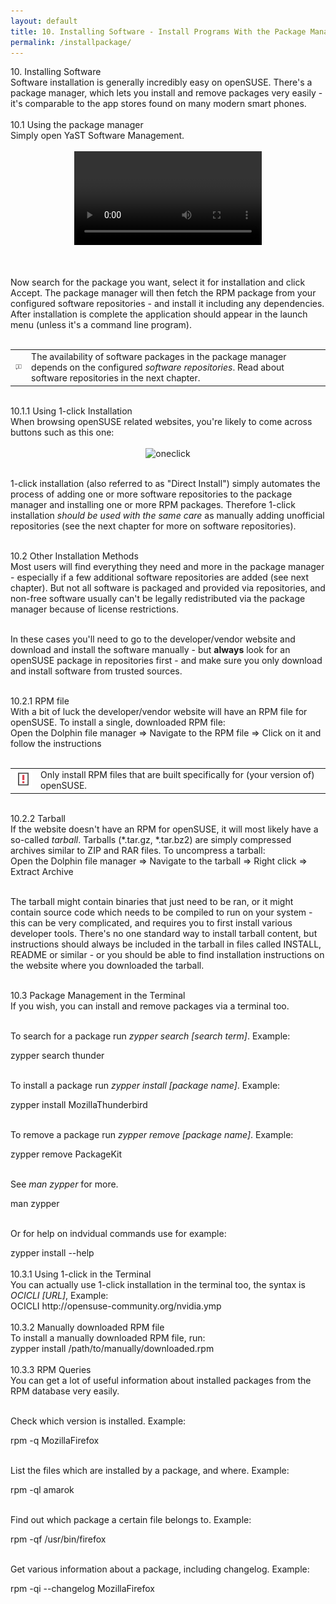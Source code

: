 ```yaml
---
layout: default
title: 10. Installing Software - Install Programs With the Package Manager
permalink: /installpackage/
---
```


<div class="os1">10. Installing Software</div>
Software installation is generally incredibly easy on openSUSE. There's a package manager, which lets you install and remove packages very easily - it's comparable to the app stores found on many modern smart phones.<br /><br />


<div class="os2">10.1 Using the package manager</div>
Simply open YaST Software Management.<br /><br />


<center><video src="video/installpackage114.ogv" controls>  

<center><a href="images/screenshots/sw-single.png" rel="thumbnail"><img src="images/screenshots/sw-singleb.png" alt="sw-single" class="pic" /></a></center><br />

<b>Your web browser does not support the HTML5 video element and/or Ogg Theora format.<br />
Try Firefox, Konqueror or Opera.</b><br /><br />

<a href="video/installpackage-full.ogv">Download video for local viewing (3.0 MB)</a>
</video></center>  <br /><br />


Now search for the package you want, select it for installation and click Accept. The package manager will then fetch the RPM package from your configured software repositories - and install it including any dependencies. After installation is complete the application should appear in the launch menu (unless it's a command line program).<br /><br />


<div class="tip">
<table>
<tbody>
<tr>
<td><img src="images/pics/tip.png" alt="tip" /></td>
<td>The availability of software packages in the package manager depends on the configured <i>software repositories</i>. Read about software repositories in the next chapter.</td>
</tr>
</tbody>
</table>
</div><br />


<div class="os3">10.1.1 Using 1-click Installation</div>
When browsing openSUSE related websites, you're likely to come across buttons such as this one:<br /><br />


<center><img class="pic" alt="oneclick" src="images/pics/oneclick.png" /></center><br />


1-click installation (also referred to as "Direct Install") simply automates the process of adding one or more software repositories to the package manager and installing one or more RPM packages. Therefore 1-click installation <i>should be used with the same care</i> as manually adding unofficial repositories (see the next chapter for more on software repositories).<br/><br />


<div class="os2">10.2 Other Installation Methods</div>
Most users will find everything they need and more in the package manager - especially if a few additional software repositories are added (see next chapter). But not all software is packaged and provided via repositories, and non-free software usually can't be legally redistributed via the package manager because of license restrictions.<br /><br /> 

In these cases you'll need to go to the developer/vendor website and download and install the software manually - but <b>always</b> look for an openSUSE package in repositories first - and make sure you only download and install software from trusted sources.<br /><br />

<div class="os3">10.2.1 RPM file</div>
With a bit of luck the developer/vendor website will have an RPM file for openSUSE. To install a single, downloaded RPM file:
<div class="sti">Open the Dolphin file manager =&gt; Navigate to the RPM file =&gt; Click on it and follow the instructions</div><br />

<div class="obs">
<table>
<tbody>
<tr>
<td><img src="images/pics/obs.png" alt="obs" /></td>
<td>Only install RPM files that are built specifically for (your version of) openSUSE.</td>
</tr>
</tbody>
</table>
</div><br />

<div class="os3">10.2.2 Tarball</div>
If the website doesn't have an RPM for openSUSE, it will most likely have a so-called <i>tarball</i>. Tarballs (*.tar.gz, *.tar.bz2) are simply compressed archives similar to ZIP and RAR files. To uncompress a tarball:
<div class="sti">Open the Dolphin file manager =&gt; Navigate to the tarball =&gt; Right click =&gt; Extract Archive</div><br />

The tarball might contain binaries that just need to be ran, or it might contain source code which needs to be compiled to run on your system - this can be very complicated, and requires you to first install various developer tools. There's no one standard way to install tarball content, but instructions should always be included in the tarball in files called INSTALL, README or similar - or you should be able to find installation instructions on the website where you downloaded the tarball.<br /><br />


<div class="os2">10.3 Package Management in the Terminal</div>
If you wish, you can install and remove packages via a terminal too.<br /><br />

To search for a package run <i>zypper search [search term]</i>. Example:
<div class="cl">zypper search thunder</div><br />

To install a package run <i>zypper install [package name]</i>. Example:
<div class="clroot">zypper install MozillaThunderbird</div><br />

To remove a package run <i>zypper remove [package name]</i>. Example:
<div class="clroot">zypper remove PackageKit</div><br />

See <i>man zypper</i> for more.
<div class="cl">man zypper</div><br />

Or for help on indvidual commands use for example:
<div class="cl">zypper install --help</div><br />


<div class="os3">10.3.1 Using 1-click in the Terminal</div>
You can actually use 1-click installation in the terminal too, the syntax is <i>OCICLI [URL]</i>, Example:
<div class="clroot">OCICLI http://opensuse-community.org/nvidia.ymp</div><br />


<div class="os3">10.3.2 Manually downloaded RPM file</div>
To install a manually downloaded RPM file, run:
<div class="clroot">zypper install /path/to/manually/downloaded.rpm</div><br />


<div class="os3">10.3.3 RPM Queries</div>
You can get a lot of useful information about installed packages from the RPM database very easily.<br /><br />

Check which version is installed. Example:
<div class="cl">rpm -q MozillaFirefox</div><br />

List the files which are installed by a package, and where. Example:
<div class="cl">rpm -ql amarok</div><br />

Find out which package a certain file belongs to. Example:
<div class="cl">rpm -qf /usr/bin/firefox</div><br />

Get various information about a package, including changelog. Example:
<div class="cl">rpm -qi --changelog MozillaFirefox</div><br />
